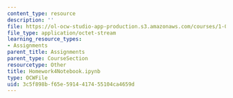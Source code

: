 ```yaml
---
content_type: resource
description: ''
file: https://ol-ocw-studio-app-production.s3.amazonaws.com/courses/1-022-introduction-to-network-models-fall-2018/3c5f898bf65e5914417455104ca4659d_Homework4Notebook.ipynb
file_type: application/octet-stream
learning_resource_types:
- Assignments
parent_title: Assignments
parent_type: CourseSection
resourcetype: Other
title: Homework4Notebook.ipynb
type: OCWFile
uid: 3c5f898b-f65e-5914-4174-55104ca4659d
---
```

